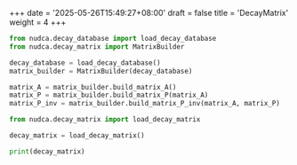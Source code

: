 +++
date = '2025-05-26T15:49:27+08:00'
draft = false
title = 'DecayMatrix'
weight = 4
+++

```python
from nudca.decay_database import load_decay_database
from nudca.decay_matrix import MatrixBuilder

decay_database = load_decay_database()
matrix_builder = MatrixBuilder(decay_database)

matrix_A = matrix_builder.build_matrix_A()
matrix_P = matrix_builder.build_matrix_P(matrix_A)
matrix_P_inv = matrix_builder.build_matrix_P_inv(matrix_A, matrix_P)
```



```python
from nudca.decay_matrix import load_decay_matrix

decay_matrix = load_decay_matrix()

print(decay_matrix)
```